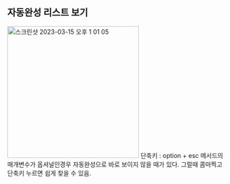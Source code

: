 ## 자동완성 리스트 보기 
<img width="300" alt="스크린샷 2023-03-15 오후 1 01 05" src="https://user-images.githubusercontent.com/83233720/225203108-9d6dad70-4453-4e24-be88-587488a10027.png">
단축키 : option + esc  
메서드의 매개변수가 옵셔널인경우 자동완성으로 바로 보이지 않을 때가 있다. 그럴때 콤마찍고 단축키 누르면 쉽게 찾을 수 있음.  
